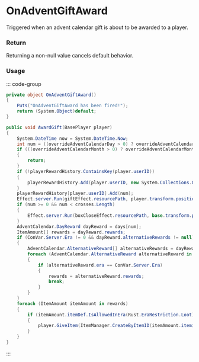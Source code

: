 <Badge type="danger" text="Carbon Compatible"/><Badge type="warning" text="Oxide Compatible"/>
# OnAdventGiftAward
Triggered when an advent calendar gift is about to be awarded to a player.
### Return
Returning a non-null value cancels default behavior.

### Usage
::: code-group
```csharp [Example]
private object OnAdventGiftAward()
{
	Puts("OnAdventGiftAward has been fired!");
	return (System.Object)default;
}
```
```csharp [Source — Assembly-CSharp @ AdventCalendar]
public void AwardGift(BasePlayer player)
{
	System.DateTime now = System.DateTime.Now;
	int num = ((overrideAdventCalendarDay > 0) ? overrideAdventCalendarDay : now.Day) - startDay;
	if (((overrideAdventCalendarMonth > 0) ? overrideAdventCalendarMonth : now.Month) != startMonth || num < 0 || num >= days.Length)
	{
		return;
	}
	if (!playerRewardHistory.ContainsKey(player.userID))
	{
		playerRewardHistory.Add(player.userID, new System.Collections.Generic.List<int>());
	}
	playerRewardHistory[player.userID].Add(num);
	Effect.server.Run(giftEffect.resourcePath, player.transform.position);
	if (num >= 0 && num < crosses.Length)
	{
		Effect.server.Run(boxCloseEffect.resourcePath, base.transform.position + UnityEngine.Vector3.up * 1.5f);
	}
	AdventCalendar.DayReward dayReward = days[num];
	ItemAmount[] rewards = dayReward.rewards;
	if (ConVar.Server.Era != 0 && dayReward.alternativeRewards != null)
	{
		AdventCalendar.AlternativeReward[] alternativeRewards = dayReward.alternativeRewards;
		foreach (AdventCalendar.AlternativeReward alternativeReward in alternativeRewards)
		{
			if (alternativeReward.era == ConVar.Server.Era)
			{
				rewards = alternativeReward.rewards;
				break;
			}
		}
	}
	foreach (ItemAmount itemAmount in rewards)
	{
		if (itemAmount.itemDef.IsAllowedInEra(Rust.EraRestriction.Loot))
		{
			player.GiveItem(ItemManager.CreateByItemID(itemAmount.itemid, UnityEngine.Mathf.CeilToInt(itemAmount.amount), 0uL).SetItemOwnership(player, ItemOwnershipPhrases.AdventCalendar), BaseEntity.GiveItemReason.PickedUp);
		}
	}
}

```
:::
